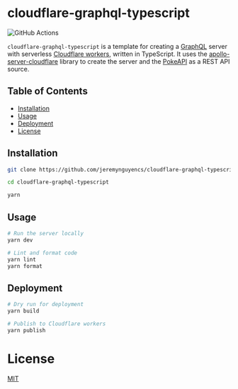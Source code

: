 # cloudflare-graphql-typescript

![GitHub Actions](https://github.com/jeremynguyencs/cloudflare-graphql-typescript/actions/workflows/main.yml/badge.svg)

`cloudflare-graphql-typescript` is a template for creating a [GraphQL](https://graphql.org) server with serverless [Cloudflare workers](https://workers.cloudflare.com/), written in TypeScript. It uses the [apollo-server-cloudflare](https://www.npmjs.com/package/apollo-server-cloudflare) library to create the server and the [PokeAPI](https://pokeapi.co/) as a REST API source.

## Table of Contents

- [Installation](#installation)
- [Usage](#usage)
- [Deployment](#deployment)
- [License](#license)

## Installation

```bash
git clone https://github.com/jeremynguyencs/cloudflare-graphql-typescript.git

cd cloudflare-graphql-typescript

yarn
```

## Usage

```bash
# Run the server locally
yarn dev

# Lint and format code
yarn lint
yarn format
```

## Deployment

```bash
# Dry run for deployment
yarn build

# Publish to Cloudflare workers
yarn publish
```

# License

[MIT](https://choosealicense.com/licenses/mit/)

